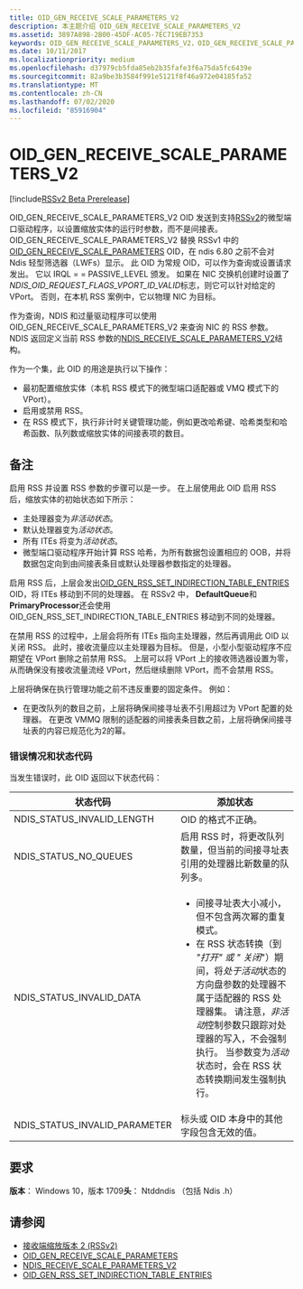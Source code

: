 ```yaml
---
title: OID_GEN_RECEIVE_SCALE_PARAMETERS_V2
description: 本主题介绍 OID_GEN_RECEIVE_SCALE_PARAMETERS_V2
ms.assetid: 3897A898-2B00-45DF-AC05-7EC719EB7353
keywords: OID_GEN_RECEIVE_SCALE_PARAMETERS_V2，OID_GEN_RECEIVE_SCALE_PARAMETERS_V2 RSSv2
ms.date: 10/11/2017
ms.localizationpriority: medium
ms.openlocfilehash: d37979cb5fda85eb2b35fafe3f6a75da5fc6439e
ms.sourcegitcommit: 82a9be3b3584f991e5121f8f46a972e04185fa52
ms.translationtype: MT
ms.contentlocale: zh-CN
ms.lasthandoff: 07/02/2020
ms.locfileid: "85916904"
---
```

# <a name="oid_gen_receive_scale_parameters_v2"></a>OID_GEN_RECEIVE_SCALE_PARAMETERS_V2

[!include[RSSv2 Beta Prerelease](../includes/rssv2-beta-prerelease.md)]

OID_GEN_RECEIVE_SCALE_PARAMETERS_V2 OID 发送到支持[RSSv2](receive-side-scaling-version-2-rssv2-.md)的微型端口驱动程序，以设置缩放实体的运行时参数，而不是间接表。 OID_GEN_RECEIVE_SCALE_PARAMETERS_V2 替换 RSSv1 中的[OID_GEN_RECEIVE_SCALE_PARAMETERS](oid-gen-receive-scale-parameters.md) OID，在 ndis 6.80 之前不会对 Ndis 轻型筛选器（LWFs）显示。 此 OID 为常规 OID，可以作为查询或设置请求发出。 它以 IRQL = = PASSIVE_LEVEL 颁发。 如果在 NIC 交换机创建时设置了*NDIS_OID_REQUEST_FLAGS_VPORT_ID_VALID*标志，则它可以针对给定的 VPort。 否则，在本机 RSS 案例中，它以物理 NIC 为目标。

作为查询，NDIS 和过量驱动程序可以使用 OID_GEN_RECEIVE_SCALE_PARAMETERS_V2 来查询 NIC 的 RSS 参数。 NDIS 返回定义当前 RSS 参数的[NDIS_RECEIVE_SCALE_PARAMETERS_V2](https://docs.microsoft.com/windows-hardware/drivers/ddi/ntddndis/ns-ntddndis-_ndis_receive_scale_parameters_v2)结构。

作为一个集，此 OID 的用途是执行以下操作：

- 最初配置缩放实体（本机 RSS 模式下的微型端口适配器或 VMQ 模式下的 VPort）。
- 启用或禁用 RSS。
- 在 RSS 模式下，执行非计时关键管理功能，例如更改哈希键、哈希类型和哈希函数、队列数或缩放实体的间接表项的数目。

## <a name="remarks"></a>备注

启用 RSS 并设置 RSS 参数的步骤可以是一步。 在上层使用此 OID 启用 RSS 后，缩放实体的初始状态如下所示：

- 主处理器变为*非活动状态*。
- 默认处理器变为*活动状态*。
- 所有 ITEs 将变为*活动状态*。
- 微型端口驱动程序开始计算 RSS 哈希，为所有数据包设置相应的 OOB，并将数据包定向到由间接表条目或默认处理器参数指定的处理器。

启用 RSS 后，上层会发出[OID_GEN_RSS_SET_INDIRECTION_TABLE_ENTRIES](oid-gen-rss-set-indirection-table-entries.md) OID，将 ITEs 移动到不同的处理器。 在 RSSv2 中， **DefaultQueue**和**PrimaryProcessor**还会使用 OID_GEN_RSS_SET_INDIRECTION_TABLE_ENTRIES 移动到不同的处理器。

在禁用 RSS 的过程中，上层会将所有 ITEs 指向主处理器，然后再调用此 OID 以关闭 RSS。 此时，接收流量应以主处理器为目标。 但是，小型小型驱动程序不应期望在 VPort 删除之前禁用 RSS。 上层可以将 VPort 上的接收筛选器设置为零，从而确保没有接收流量流经 VPort，然后继续删除 VPort，而不会禁用 RSS。

上层将确保在执行管理功能之前不违反重要的固定条件。 例如：

- 在更改队列的数目之前，上层将确保间接寻址表不引用超过为 VPort 配置的处理器。
在更改 VMMQ 限制的适配器的间接表条目数之前，上层将确保间接寻址表的内容已规范化为2的幂。

### <a name="error-conditions-and-status-codes"></a>错误情况和状态代码

当发生错误时，此 OID 返回以下状态代码：

| 状态代码 | 添加状态 |
| --- | --- |
| NDIS_STATUS_INVALID_LENGTH | OID 的格式不正确。 |
| NDIS_STATUS_NO_QUEUES | 启用 RSS 时，将更改队列数量，但当前的间接寻址表引用的处理器比新数量的队列多。 |
| NDIS_STATUS_INVALID_DATA | <ul><li>间接寻址表大小减小，但不包含两次幂的重复模式。</li><li>在 RSS 状态转换（到 *"打开" 或 "* *关闭*"）期间，将*处于活动*状态的方向盘参数的处理器不属于适配器的 RSS 处理器集。 请注意，*非活动*控制参数只跟踪对处理器的写入，不会强制执行。 当参数变为*活动*状态时，会在 RSS 状态转换期间发生强制执行。</li></ul> |
| NDIS_STATUS_INVALID_PARAMETER | 标头或 OID 本身中的其他字段包含无效的值。 |

## <a name="requirements"></a>要求

**版本**： Windows 10，版本 1709**头**： Ntddndis （包括 Ndis .h）

## <a name="see-also"></a>请参阅

- [接收端缩放版本 2 (RSSv2)](receive-side-scaling-version-2-rssv2-.md)
- [OID_GEN_RECEIVE_SCALE_PARAMETERS](oid-gen-receive-scale-parameters.md)
- [NDIS_RECEIVE_SCALE_PARAMETERS_V2](https://docs.microsoft.com/windows-hardware/drivers/ddi/ntddndis/ns-ntddndis-_ndis_receive_scale_parameters_v2)
- [OID_GEN_RSS_SET_INDIRECTION_TABLE_ENTRIES](oid-gen-rss-set-indirection-table-entries.md)

